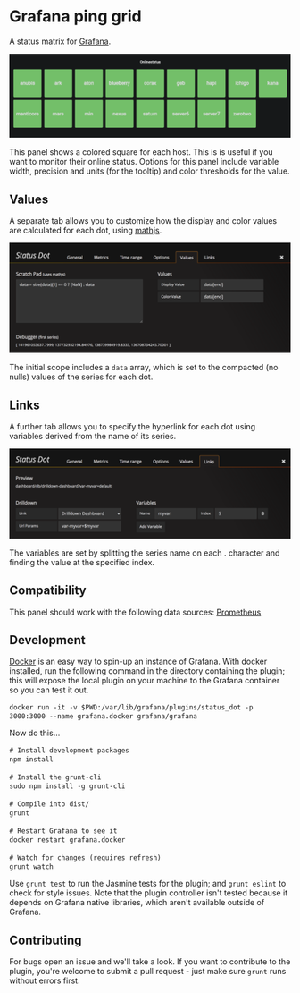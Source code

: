 # Grafana ping grid

A status matrix for [Grafana](http://grafana.org/).

![Status Dot Panel](src/img/status_grid.png)

This panel shows a colored square for each host. This is is useful if you want to monitor their online status. Options for this panel include variable width, precision and units (for the tooltip) and color thresholds for the value.

## Values

A separate tab allows you to customize how the display and color values are calculated for each dot, using [mathjs](http://mathjs.org).

![Status Dot Values](https://raw.githubusercontent.com/BT-OpenSource/bt-grafana-status-dot/master/src/img/status_dot_values.png)

The initial scope includes a `data` array, which is set to the compacted (no nulls) values of the series for each dot.

## Links

A further tab allows you to specify the hyperlink for each dot using variables derived from the name of its series.

![Status Dot Links](https://raw.githubusercontent.com/BT-OpenSource/bt-grafana-status-dot/master/src/img/status_dot_links.png)

The variables are set by splitting the series name on each . character and finding the value at the specified index.

## Compatibility

This panel should work with the following data sources: [Prometheus][1]

## Development

[Docker](https://www.docker.com/) is an easy way to spin-up an instance of Grafana. With docker installed, run the following command in the directory containing the plugin; this will expose the local plugin on your machine to the Grafana container so you can test it out.

    docker run -it -v $PWD:/var/lib/grafana/plugins/status_dot -p 3000:3000 --name grafana.docker grafana/grafana

Now do this...

    # Install development packages
    npm install

    # Install the grunt-cli
    sudo npm install -g grunt-cli

    # Compile into dist/
    grunt

    # Restart Grafana to see it
    docker restart grafana.docker

    # Watch for changes (requires refresh)
    grunt watch

Use `grunt test` to run the Jasmine tests for the plugin; and `grunt eslint` to check for style issues. Note that the plugin controller isn't tested because it depends on Grafana native libraries, which aren't available outside of Grafana.

## Contributing

For bugs open an issue and we'll take a look. If you want to contribute to the plugin, you're welcome to submit a pull request - just make sure `grunt` runs without errors first.

[1]: https://prometheus.io
